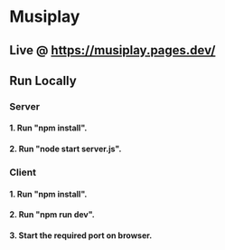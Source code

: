 # Musiplay

## Live @ https://musiplay.pages.dev/

## Run Locally

### Server

#### 1. Run "npm install".
#### 2. Run "node start server.js".

### Client

#### 1. Run "npm install".
#### 2. Run "npm run dev".
#### 3. Start the required port on browser.
